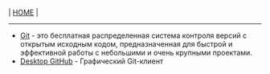 <p>
  <span>| <a href="https://github.com/vik-vavilikhin/vik-vavilikhin.github.io">HOME</a> |</span>
</p>
<hr>
<ul>
  <li><a href="https://git-scm.com/">Git</a> - это бесплатная распределенная система контроля версий с открытым исходным кодом, предназначенная для быстрой и эффективной работы с небольшими и очень крупными проектами.</li>
  <li><a href="https://desktop.github.com/">Desktop GitHub</a> - Графический Git-клиент</li> 
</ul>
